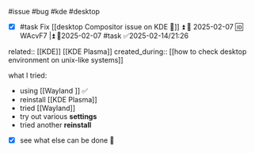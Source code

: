 #issue #bug #kde #desktop

- [x] #task Fix [[desktop Compositor issue on KDE 🐞]] ⏫ 📅 2025-02-07 🆔 WAcvF7 |⏫ 📅2025-02-07 #task ✅2025-02-14/21:26 

related:: [[KDE]] [[KDE Plasma]]
created_during:: [[how to check desktop environment on unix-like systems]]

what I tried:
- using [[Wayland ]] ✅
- reinstall [[KDE Plasma]]
- tried [[Wayland]]
- try out various **settings**
- tried another **reinstall**

- [x] see what else can be done 🙈
